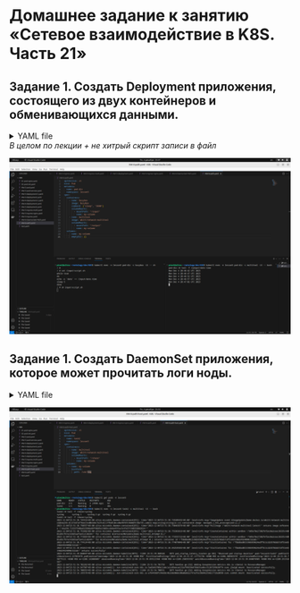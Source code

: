# Домашнее задание к занятию «Сетевое взаимодействие в K8S. Часть 21»

## Задание 1. Создать Deployment приложения, состоящего из двух контейнеров и обменивающихся данными.

<details>
<summary>YAML file
</summary>

```task
apiVersion: v1
kind: Pod
metadata:
  name: pod-dir
  namespace: lesson5
spec:
  containers:
    - name: busybox
      image: busybox
      command: ["sleep", "3600"]
      volumeMounts:
        - mountPath: "/input"
          name: my-volume
    - name: multitool
      image: wbitt/network-multitool
      volumeMounts:
        - mountPath: "/output"
          name: my-volume
  volumes:
    - name: my-volume
      emptyDir: {}
```
</details>
<i>В целом по лекции + не хитрый скрипт записи в файл</i>

![screen](/screen/12-adminkub-06-1.png)

## Задание 1. Создать DaemonSet приложения, которое может прочитать логи ноды.

<details>
<summary>YAML file
</summary>

```task
apiVersion: v1
kind: Pod
metadata:
  name: task2
  namespace: lesson5
spec:
  containers:
    - name: multitool
      image: wbitt/network-multitool
      volumeMounts:
        - mountPath: "/share"
          name: my-volume
  volumes:
    - name: my-volume
      hostPath:
        path: /var/log
```
</details>

![screen](/screen/12-adminkub-06-2.png)
